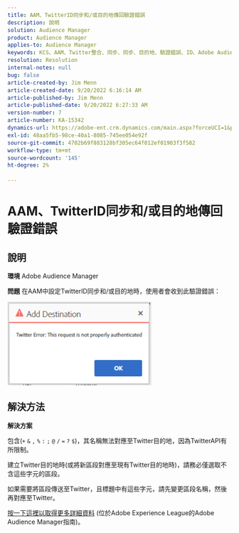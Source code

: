 ```yaml
---
title: AAM、TwitterID同步和/或目的地傳回驗證錯誤
description: 說明
solution: Audience Manager
product: Audience Manager
applies-to: Audience Manager
keywords: KCS、AAM、Twitter整合、同步、同步、目的地、驗證錯誤、ID、Adobe Audience Manager
resolution: Resolution
internal-notes: null
bug: false
article-created-by: Jim Menn
article-created-date: 9/20/2022 6:16:14 AM
article-published-by: Jim Menn
article-published-date: 9/20/2022 6:27:33 AM
version-number: 7
article-number: KA-15342
dynamics-url: https://adobe-ent.crm.dynamics.com/main.aspx?forceUCI=1&pagetype=entityrecord&etn=knowledgearticle&id=dddc48b9-ab38-ed11-9db1-0022480866ad
exl-id: 48aa5fb5-98ce-40a1-8085-745ee054e92f
source-git-commit: 4702b69f883128bf305ec64f012ef01903f3f582
workflow-type: tm+mt
source-wordcount: '145'
ht-degree: 2%

---
```


# AAM、TwitterID同步和/或目的地傳回驗證錯誤

## 說明


<b>環境</b>
Adobe Audience Manager

<b>問題</b>
在AAM中設定TwitterID同步和/或目的地時，使用者會收到此驗證錯誤：

![](assets/___dedc48b9-ab38-ed11-9db1-0022480866ad___.png)


## 解決方法


<b>解決方案</b>

包含(`+` `&` `,` `%` `:` `;` `@` `/` `=` `?` `$`)，其名稱無法對應至Twitter目的地，因為TwitterAPI有所限制。

建立Twitter目的地時(或將新區段對應至現有Twitter目的地時)，請務必僅選取不含這些字元的區段。

如果需要將區段傳送至Twitter，且標題中有這些字元，請先變更區段名稱，然後再對應至Twitter。

[按一下這裡以取得更多詳細資料](https://experienceleague.adobe.com/docs/audience-manager/user-guide/features/destinations/device-based/twitter-tailored-audiences.html?lang=en#segment-mapping-considerations) (位於Adobe Experience League的Adobe Audience Manager指南)。
